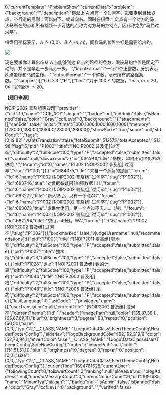 0,"currentTemplate":"ProblemShow","currentData":{"problem":{"background":"","description":"棋盘上 $A$ 点有一个过河卒，需要走到目标 $B$ 点。卒行走的规则：可以向下、或者向右。同时在棋盘上 $C$ 点有一个对方的马，该马所在的点和所有跳跃一步可达的点称为对方马的控制点。因此称之为“马拦过河卒”。

棋盘用坐标表示，$A$ 点 $(0, 0)$、$B$ 点 $(n, m)$，同样马的位置坐标是需要给出的。

![](https:\/\/cdn.luogu.com.cn\/upload\/image_hosting\/f3wwgqj6.png)

现在要求你计算出卒从 $A$ 点能够到达 $B$ 点的路径的条数，假设马的位置是固定不动的，并不是卒走一步马走一步。
","inputFormat":"一行四个正整数，分别表示 $B$ 点坐标和马的坐标。
","outputFormat":"一个整数，表示所有的路径条数。","samples":[["6 6 3 3
","6
"]],"hint":"对于 $100 \%$ 的数据，$1 \le n, m \le 20$，$0 \le$ 马的坐标 $\le 20$。

**【题目来源】**

NOIP 2002 普及组第四题","provider":{"uid":19,"name":"CCF_NOI","slogan":"","badge":null,"isAdmin":false,"isBanned":false,"color":"Gray","ccfLevel":0,"background":""},"attachments":[],"canEdit":false,"limits":{"time":[1000,1000,1000,1000,1000],"memory":[128000,128000,128000,128000,128000]},"showScore":true,"score":null,"stdCode":"","tags":[3,19,82],"wantsTranslation":false,"totalSubmit":512575,"totalAccepted":151298,"flag":5,"pid":"P1002","title":"[NOIP2002 普及组] 过河卒","difficulty":2,"fullScore":100,"type":"P","accepted":false,"submitted":false},"contest":null,"discussions":[{"id":684948,"title":"暴搜，如何用记忆化去改进呢？","forum":{"id":6,"name":"P1002 [NOIP2002 普及组] 过河卒","slug":"P1002"}},{"id":684075,"title":"来自一个蒟蒻的提醒","forum":{"id":6,"name":"P1002 [NOIP2002 普及组] 过河卒","slug":"P1002"}},{"id":683746,"title":"对数据有疑问?加强数据 ! !  !","forum":{"id":6,"name":"P1002 [NOIP2002 普及组] 过河卒","slug":"P1002"}},{"id":683272,"title":"新人求助，只有一个点AC","forum":{"id":6,"name":"P1002 [NOIP2002 普及组] 过河卒","slug":"P1002"}},{"id":683073,"title":"求助大佬们，第一个点过不去……（哭）","forum":{"id":6,"name":"P1002 [NOIP2002 普及组] 过河卒","slug":"P1002"}},{"id":682294,"title":"求助，40分，WA","forum":{"id":6,"name":"P1002 [NOIP2002 普及组] 过河卒","slug":"P1002"}}],"bookmarked":false,"vjudgeUsername":null,"recommendations":[{"pid":"P1003","title":"[NOIP2011 提高组] 铺地毯","difficulty":2,"fullScore":100,"type":"P","accepted":false,"submitted":false},{"pid":"P1007","title":"独木桥","difficulty":3,"fullScore":100,"type":"P","accepted":false,"submitted":false},{"pid":"P1028","title":"[NOIP2001 普及组] 数的计算","difficulty":2,"fullScore":100,"type":"P","accepted":false,"submitted":false},{"pid":"P1044","title":"[NOIP2003 普及组] 栈","difficulty":2,"fullScore":100,"type":"P","accepted":false,"submitted":false},{"pid":"P1048","title":"[NOIP2005 普及组] 采药","difficulty":2,"fullScore":100,"type":"P","accepted":false,"submitted":false}],"lastLanguage":0,"lastCode":"","privilegedTeams":[],"userTranslation":null},"currentTitle":"[NOIP2002 普及组] 过河卒","currentTheme":{"id":1,"header":{"imagePath":null,"color":[[35,37,38,1],[65,67,69,1]],"blur":0,"brightness":0,"degree":90,"repeat":0,"position":[50,50],"size":[0,0],"type":2,"__CLASS_NAME":"Luogu\DataClass\User\ThemeConfig\HeaderFooterConfig"},"sideNav":{"logoBackgroundColor":[52,152,219,1],"color":[52,73,94,1],"invertColor":false,"__CLASS_NAME":"Luogu\DataClass\User\ThemeConfig\SideNavConfig"},"footer":{"imagePath":null,"color":[[51,51,51,1]],"blur":0,"brightness":0,"degree":0,"repeat":0,"position":[0,0],"size":[0,0],"type":2,"__CLASS_NAME":"Luogu\DataClass\User\ThemeConfig\HeaderFooterConfig"}},"currentTime":1694781625,"currentUser":{"followingCount":0,"followerCount":0,"ranking":null,"eloValue":null,"blogAddress":null,"unreadMessageCount":0,"unreadNoticeCount":0,"uid":1091435,"name":"Minam1ya","slogan":"","badge":null,"isAdmin":false,"isBanned":false,"color":"Gray","ccfLevel":0,"background":"","verified":false}